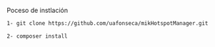 Poceso de instlación
```sh
1- git clone https://github.com/uafonseca/mikHotspotManager.git
```
```sh
2- composer install
```

